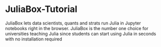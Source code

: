 # JuliaBox-Tutorial
JuliaBox lets data scientists, quants and strats run Julia in Jupyter notebooks right in the browser. JuliaBox is the number one choice for universities teaching Julia since students can start using Julia in seconds with no installation required

